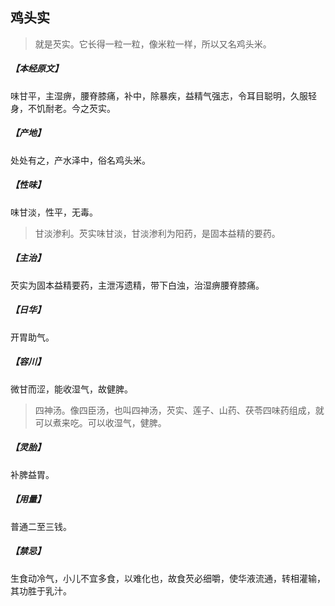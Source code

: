 ## 鸡头实

> 就是芡实。它长得一粒一粒，像米粒一样，所以又名鸡头米。

##### 【本经原文】
味甘平，主湿痹，腰脊膝痛，补中，除暴疾，益精气强志，令耳目聪明，久服轻身，不饥耐老。今之芡实。
##### 【产地】
处处有之，产水泽中，俗名鸡头米。
##### 【性味】
味甘淡，性平，无毒。

> 甘淡渗利。芡实味甘淡，甘淡渗利为阳药，是固本益精的要药。

##### 【主治】
芡实为固本益精要药，主泄泻遗精，带下白浊，治湿痹腰脊膝痛。
##### 【日华】
开胃助气。
##### 【容川】
微甘而涩，能收湿气，故健脾。

> 四神汤。像四臣汤，也叫四神汤，芡实、莲子、山药、茯苓四味药组成，就可以煮来吃。可以收湿气，健脾。

##### 【灵胎】
补脾益胃。
##### 【用量】
普通二至三钱。
##### 【禁忌】
生食动冷气，小儿不宜多食，以难化也，故食芡必细嚼，使华液流通，转相灌输，其功胜于乳汁。